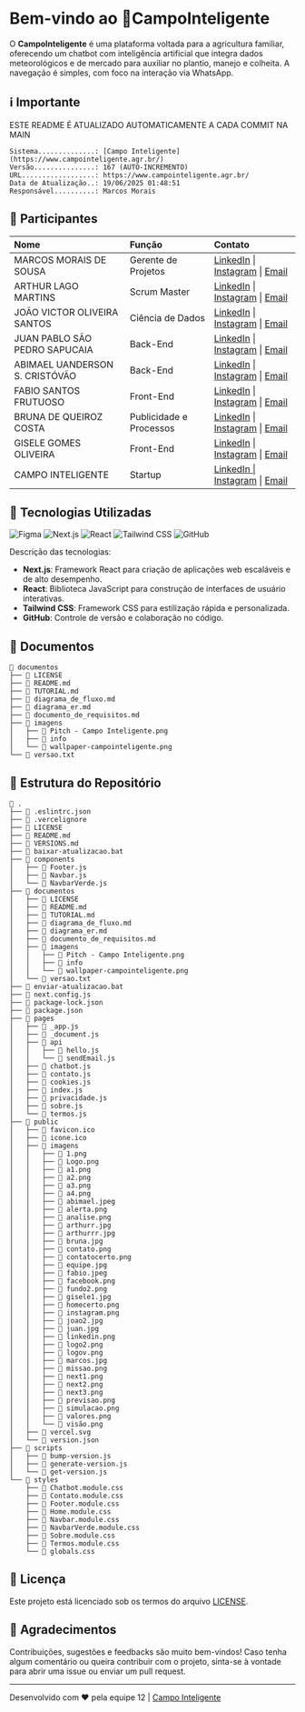 # Bem-vindo ao 🍃**CampoInteligente**

O **CampoInteligente** é uma plataforma voltada para a agricultura familiar, oferecendo um chatbot com inteligência artificial que integra dados meteorológicos e de mercado para auxiliar no plantio, manejo e colheita. A navegação é simples, com foco na interação via WhatsApp.

## ℹ️ Importante 

ESTE README É ATUALIZADO AUTOMATICAMENTE A CADA COMMIT NA MAIN 

```
Sistema..............: [Campo Inteligente](https://www.campointeligente.agr.br/)
Versão...............: 167 (AUTO-INCREMENTO)
URL..................: https://www.campointeligente.agr.br/
Data de Atualização..: 19/06/2025 01:48:51
Responsável..........: Marcos Morais
```
## 👥 Participantes

<table style='width:100%'>
<thead><tr><th style='text-align:left'>Nome</th><th style='text-align:left'>Função</th><th style='text-align:left'>Contato</th></tr></thead>
<tbody>
<tr><td>MARCOS MORAIS DE SOUSA            </td><td>Gerente de Projetos       </td><td><a href='https://www.linkedin.com/in/marcosmoraisjr/'>LinkedIn</a> | <a href='https://instagram.com/marcosmoraisjr'>Instagram</a> | <a href='mailto:mmstec@gmail.com'>Email</a></td></tr>
<tr><td>ARTHUR LAGO MARTINS               </td><td>Scrum Master              </td><td><a href='https://www.linkedin.com/in/arthur-martins-510b36235/'>LinkedIn</a> | <a href='https://instagram.com/arthurmarttins'>Instagram</a> | <a href='mailto:202110445@uesb.edu.br'>Email</a></td></tr>
<tr><td>JOÃO VICTOR OLIVEIRA SANTOS       </td><td>Ciência de Dados          </td><td><a href='https://www.linkedin.com/in/joão-victor-oliveira-santos-3b8aa1203/'>LinkedIn</a> | <a href='https://instagram.com/jv.osantos'>Instagram</a> | <a href='mailto:joao.osantos27@gmail.com'>Email</a></td></tr>
<tr><td>JUAN PABLO SÃO PEDRO SAPUCAIA     </td><td>Back-End                  </td><td><a href='https://www.linkedin.com/in/juan-pablo-09a65b2a6/'>LinkedIn</a> | <a href='https://instagram.com/juan_pablosps'>Instagram</a> | <a href='mailto:juan.psapucaia7@gmail.com'>Email</a></td></tr>
<tr><td>ABIMAEL UANDERSON S. CRISTÓVÃO    </td><td>Back-End                  </td><td><a href='https://www.linkedin.com/in/abimael-uanderson/'>LinkedIn</a> | <a href='https://instagram.com/abimaeluanderson'>Instagram</a> | <a href='mailto:abimael.servicos12dt@gmail.com'>Email</a></td></tr>
<tr><td>FABIO SANTOS FRUTUOSO             </td><td>Front-End                 </td><td><a href='https://www.linkedin.com/in/fabio-santos-frutuoso-1784401b9/'>LinkedIn</a> | <a href='https://instagram.com/gandalfs_800'>Instagram</a> | <a href='mailto:frutuosofabio10@gmail.com'>Email</a></td></tr>
<tr><td>BRUNA DE QUEIROZ COSTA            </td><td>Publicidade e Processos   </td><td><a href='https://www.linkedin.com/in/bruna-queiroz-5422a7261/'>LinkedIn</a> | <a href='https://instagram.com/brhunaqueiroz'>Instagram</a> | <a href='mailto:qbruna2003@gmail.com'>Email</a></td></tr>
<tr><td>GISELE GOMES OLIVEIRA             </td><td>Front-End                 </td><td><a href='https://www.linkedin.com/in/gisele-gomes-oliveira-037bb1128/'>LinkedIn</a> | <a href='https://instagram.com/belagisa13'>Instagram</a> | <a href='mailto:belagisa14@gmail.com'>Email</a></td></tr>
<tr><td>CAMPO INTELIGENTE                 </td><td>Startup                   </td><td><a href='https://instagram.com/startupcampointeligente'>LinkedIn | <a href='https://www.instagram.com/startupcampointeligente'>Instagram</a> | <a href='mailto:startupcampointeligente@gmail.com'>Email</a></td></tr>
</tbody>
</table>

## 🧩 Tecnologias Utilizadas

<p align='left'>
  <img src='https://img.shields.io/badge/Figma-F24E1E?logo=figma&logoColor=white' alt='Figma' />
  <img src='https://img.shields.io/badge/Next.js-13.x-black?logo=next.js&logoColor=white' alt='Next.js' />
  <img src='https://img.shields.io/badge/React-18.x-61DAFB?logo=react&logoColor=white' alt='React' />
  <img src='https://img.shields.io/badge/Tailwind_CSS-3.x-38B2AC?logo=tailwindcss&logoColor=white' alt='Tailwind CSS' />
  <img src='https://img.shields.io/badge/GitHub-100000?logo=github&logoColor=white&style=flat' alt='GitHub' />
</p>

Descrição das tecnologias:

- **Next.js**: Framework React para criação de aplicações web escaláveis e de alto desempenho.
- **React**: Biblioteca JavaScript para construção de interfaces de usuário interativas.
- **Tailwind CSS**: Framework CSS para estilização rápida e personalizada.
- **GitHub**: Controle de versão e colaboração no código.

## 📂 Documentos

```
📂 documentos
├── 📄 LICENSE
├── 📄 README.md
├── 📄 TUTORIAL.md
├── 📄 diagrama_de_fluxo.md
├── 📄 diagrama_er.md
├── 📄 documento_de_requisitos.md
├── 📂 imagens
│   ├── 📄 Pitch - Campo Inteligente.png
│   ├── 📄 info
│   └── 📄 wallpaper-campointeligente.png
└── 📄 versao.txt
```
## 🌳 Estrutura do Repositório

```
📂 .
├── 📄 .eslintrc.json
├── 📄 .vercelignore
├── 📄 LICENSE
├── 📄 README.md
├── 📄 VERSIONS.md
├── 📄 baixar-atualizacao.bat
├── 📂 components
│   ├── 📄 Footer.js
│   ├── 📄 Navbar.js
│   └── 📄 NavbarVerde.js
├── 📂 documentos
│   ├── 📄 LICENSE
│   ├── 📄 README.md
│   ├── 📄 TUTORIAL.md
│   ├── 📄 diagrama_de_fluxo.md
│   ├── 📄 diagrama_er.md
│   ├── 📄 documento_de_requisitos.md
│   ├── 📂 imagens
│   │   ├── 📄 Pitch - Campo Inteligente.png
│   │   ├── 📄 info
│   │   └── 📄 wallpaper-campointeligente.png
│   └── 📄 versao.txt
├── 📄 enviar-atualizacao.bat
├── 📄 next.config.js
├── 📄 package-lock.json
├── 📄 package.json
├── 📂 pages
│   ├── 📄 _app.js
│   ├── 📄 _document.js
│   ├── 📂 api
│   │   ├── 📄 hello.js
│   │   └── 📄 sendEmail.js
│   ├── 📄 chatbot.js
│   ├── 📄 contato.js
│   ├── 📄 cookies.js
│   ├── 📄 index.js
│   ├── 📄 privacidade.js
│   ├── 📄 sobre.js
│   └── 📄 termos.js
├── 📂 public
│   ├── 📄 favicon.ico
│   ├── 📄 icone.ico
│   ├── 📂 imagens
│   │   ├── 📄 1.png
│   │   ├── 📄 Logo.png
│   │   ├── 📄 a1.png
│   │   ├── 📄 a2.png
│   │   ├── 📄 a3.png
│   │   ├── 📄 a4.png
│   │   ├── 📄 abimael.jpeg
│   │   ├── 📄 alerta.png
│   │   ├── 📄 analise.png
│   │   ├── 📄 arthurr.jpg
│   │   ├── 📄 arthurrr.jpg
│   │   ├── 📄 bruna.jpg
│   │   ├── 📄 contato.png
│   │   ├── 📄 contatocerto.png
│   │   ├── 📄 equipe.jpg
│   │   ├── 📄 fabio.jpeg
│   │   ├── 📄 facebook.png
│   │   ├── 📄 fundo2.png
│   │   ├── 📄 gisele1.jpg
│   │   ├── 📄 homecerto.png
│   │   ├── 📄 instagram.png
│   │   ├── 📄 joao2.jpg
│   │   ├── 📄 juan.jpg
│   │   ├── 📄 linkedin.png
│   │   ├── 📄 logo2.png
│   │   ├── 📄 logov.png
│   │   ├── 📄 marcos.jpg
│   │   ├── 📄 missao.png
│   │   ├── 📄 next1.png
│   │   ├── 📄 next2.png
│   │   ├── 📄 next3.png
│   │   ├── 📄 previsao.png
│   │   ├── 📄 simulacao.png
│   │   ├── 📄 valores.png
│   │   └── 📄 visão.png
│   ├── 📄 vercel.svg
│   └── 📄 version.json
├── 📂 scripts
│   ├── 📄 bump-version.js
│   ├── 📄 generate-version.js
│   └── 📄 get-version.js
└── 📂 styles
    ├── 📄 Chatbot.module.css
    ├── 📄 Contato.module.css
    ├── 📄 Footer.module.css
    ├── 📄 Home.module.css
    ├── 📄 Navbar.module.css
    ├── 📄 NavbarVerde.module.css
    ├── 📄 Sobre.module.css
    ├── 📄 Termos.module.css
    └── 📄 globals.css
```
## 📜 Licença

Este projeto está licenciado sob os termos do arquivo [LICENSE](./documentos/LICENSE).

## 🤝 Agradecimentos

Contribuições, sugestões e feedbacks são muito bem-vindos! Caso tenha algum comentário ou queira contribuir com o projeto, sinta-se à vontade para abrir uma issue ou enviar um pull request.

--- 

Desenvolvido com ❤️ pela equipe 12 | [Campo Inteligente](https://www.campointeligente.agr.br/) 

